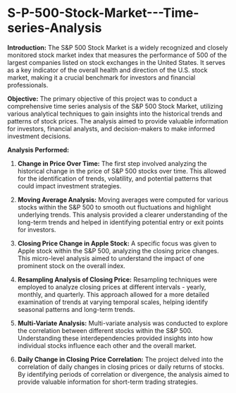 # S-P-500-Stock-Market---Time-series-Analysis

**Introduction:**
The S&P 500 Stock Market is a widely recognized and closely monitored stock market index that measures the performance of 500 of the largest companies listed on stock exchanges in the United States. It serves as a key indicator of the overall health and direction of the U.S. stock market, making it a crucial benchmark for investors and financial professionals.

**Objective:**
The primary objective of this project was to conduct a comprehensive time series analysis of the S&P 500 Stock Market, utilizing various analytical techniques to gain insights into the historical trends and patterns of stock prices. The analysis aimed to provide valuable information for investors, financial analysts, and decision-makers to make informed investment decisions.

**Analysis Performed:**

1. **Change in Price Over Time:**
   The first step involved analyzing the historical change in the price of S&P 500 stocks over time. This allowed for the identification of trends, volatility, and potential patterns that could impact investment strategies.

2. **Moving Average Analysis:**
   Moving averages were computed for various stocks within the S&P 500 to smooth out fluctuations and highlight underlying trends. This analysis provided a clearer understanding of the long-term trends and helped in identifying potential entry or exit points for investors.

3. **Closing Price Change in Apple Stock:**
   A specific focus was given to Apple stock within the S&P 500, analyzing the closing price changes. This micro-level analysis aimed to understand the impact of one prominent stock on the overall index.

4. **Resampling Analysis of Closing Price:**
   Resampling techniques were employed to analyze closing prices at different intervals - yearly, monthly, and quarterly. This approach allowed for a more detailed examination of trends at varying temporal scales, helping identify seasonal patterns and long-term trends.

5. **Multi-Variate Analysis:**
   Multi-variate analysis was conducted to explore the correlation between different stocks within the S&P 500. Understanding these interdependencies provided insights into how individual stocks influence each other and the overall market.

6. **Daily Change in Closing Price Correlation:**
   The project delved into the correlation of daily changes in closing prices or daily returns of stocks. By identifying periods of correlation or divergence, the analysis aimed to provide valuable information for short-term trading strategies.


